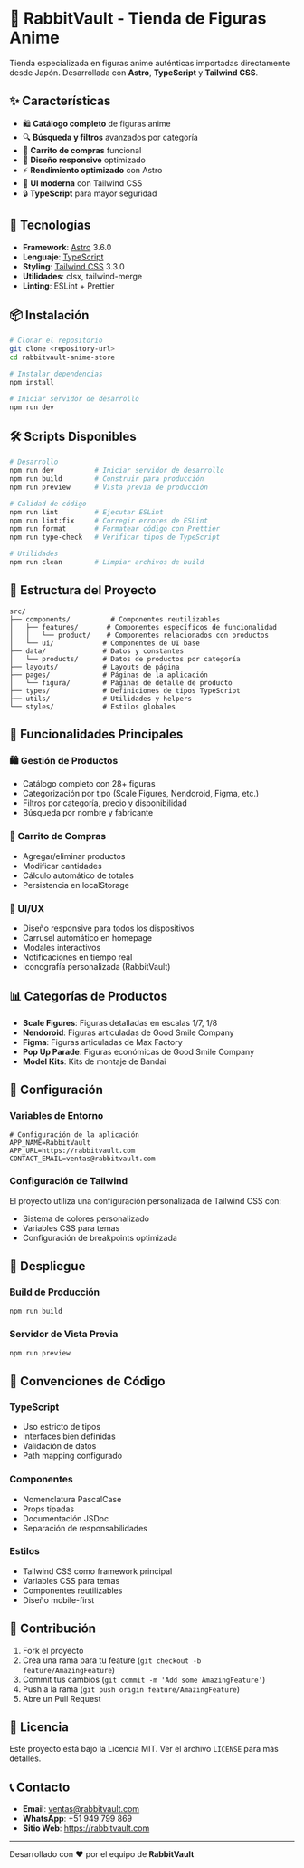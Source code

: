 # 🐰 RabbitVault - Tienda de Figuras Anime

Tienda especializada en figuras anime auténticas importadas directamente desde Japón. Desarrollada con **Astro**, **TypeScript** y **Tailwind CSS**.

## ✨ Características

- 🛍️ **Catálogo completo** de figuras anime
- 🔍 **Búsqueda y filtros** avanzados por categoría
- 🛒 **Carrito de compras** funcional
- 📱 **Diseño responsive** optimizado
- ⚡ **Rendimiento optimizado** con Astro
- 🎨 **UI moderna** con Tailwind CSS
- 🔒 **TypeScript** para mayor seguridad

## 🚀 Tecnologías

- **Framework**: [Astro](https://astro.build/) 3.6.0
- **Lenguaje**: [TypeScript](https://www.typescriptlang.org/)
- **Styling**: [Tailwind CSS](https://tailwindcss.com/) 3.3.0
- **Utilidades**: clsx, tailwind-merge
- **Linting**: ESLint + Prettier

## 📦 Instalación

```bash
# Clonar el repositorio
git clone <repository-url>
cd rabbitvault-anime-store

# Instalar dependencias
npm install

# Iniciar servidor de desarrollo
npm run dev
```

## 🛠️ Scripts Disponibles

```bash
# Desarrollo
npm run dev          # Iniciar servidor de desarrollo
npm run build        # Construir para producción
npm run preview      # Vista previa de producción

# Calidad de código
npm run lint         # Ejecutar ESLint
npm run lint:fix     # Corregir errores de ESLint
npm run format       # Formatear código con Prettier
npm run type-check   # Verificar tipos de TypeScript

# Utilidades
npm run clean        # Limpiar archivos de build
```

## 📁 Estructura del Proyecto

```
src/
├── components/          # Componentes reutilizables
│   ├── features/       # Componentes específicos de funcionalidad
│   │   └── product/    # Componentes relacionados con productos
│   └── ui/            # Componentes de UI base
├── data/              # Datos y constantes
│   └── products/      # Datos de productos por categoría
├── layouts/           # Layouts de página
├── pages/             # Páginas de la aplicación
│   └── figura/        # Páginas de detalle de producto
├── types/             # Definiciones de tipos TypeScript
├── utils/             # Utilidades y helpers
└── styles/            # Estilos globales
```

## 🎯 Funcionalidades Principales

### 🛍️ Gestión de Productos

- Catálogo completo con 28+ figuras
- Categorización por tipo (Scale Figures, Nendoroid, Figma, etc.)
- Filtros por categoría, precio y disponibilidad
- Búsqueda por nombre y fabricante

### 🛒 Carrito de Compras

- Agregar/eliminar productos
- Modificar cantidades
- Cálculo automático de totales
- Persistencia en localStorage

### 🎨 UI/UX

- Diseño responsive para todos los dispositivos
- Carrusel automático en homepage
- Modales interactivos
- Notificaciones en tiempo real
- Iconografía personalizada (RabbitVault)

## 📊 Categorías de Productos

- **Scale Figures**: Figuras detalladas en escalas 1/7, 1/8
- **Nendoroid**: Figuras articuladas de Good Smile Company
- **Figma**: Figuras articuladas de Max Factory
- **Pop Up Parade**: Figuras económicas de Good Smile Company
- **Model Kits**: Kits de montaje de Bandai

## 🔧 Configuración

### Variables de Entorno

```env
# Configuración de la aplicación
APP_NAME=RabbitVault
APP_URL=https://rabbitvault.com
CONTACT_EMAIL=ventas@rabbitvault.com
```

### Configuración de Tailwind

El proyecto utiliza una configuración personalizada de Tailwind CSS con:

- Sistema de colores personalizado
- Variables CSS para temas
- Configuración de breakpoints optimizada

## 🚀 Despliegue

### Build de Producción

```bash
npm run build
```

### Servidor de Vista Previa

```bash
npm run preview
```

## 📝 Convenciones de Código

### TypeScript

- Uso estricto de tipos
- Interfaces bien definidas
- Validación de datos
- Path mapping configurado

### Componentes

- Nomenclatura PascalCase
- Props tipadas
- Documentación JSDoc
- Separación de responsabilidades

### Estilos

- Tailwind CSS como framework principal
- Variables CSS para temas
- Componentes reutilizables
- Diseño mobile-first

## 🤝 Contribución

1. Fork el proyecto
2. Crea una rama para tu feature (`git checkout -b feature/AmazingFeature`)
3. Commit tus cambios (`git commit -m 'Add some AmazingFeature'`)
4. Push a la rama (`git push origin feature/AmazingFeature`)
5. Abre un Pull Request

## 📄 Licencia

Este proyecto está bajo la Licencia MIT. Ver el archivo `LICENSE` para más detalles.

## 📞 Contacto

- **Email**: ventas@rabbitvault.com
- **WhatsApp**: +51 949 799 869
- **Sitio Web**: https://rabbitvault.com

---

Desarrollado con ❤️ por el equipo de **RabbitVault**
